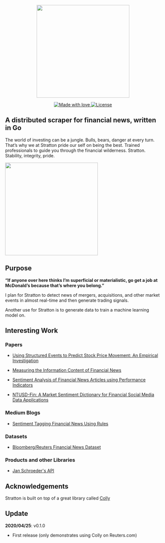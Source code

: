 <p align="center">
  <img src="https://www.logolynx.com/images/logolynx/0f/0f3cf67636936bc97a575a97ca09f094.png" width="300" />
</p>

<p align="center">
  <a href="#">
    <img src="https://img.shields.io/badge/made%20with-love-E760A4.svg" alt="Made with love">
  </a>
  <a href="https://opensource.org/licenses/GPL-3.0" target="_blank">
    <img src="https://img.shields.io/badge/License-GPLv3-blue.svg" alt="License">
  </a>
</p>

## A distributed scraper for financial news, written in Go

The world of investing can be a jungle. Bulls, bears, danger at every turn. That’s why we at Stratton pride our self on being the best. Trained professionals to guide you through the financial wilderness. Stratton. Stability, integrity, pride.

<p align="left">
  <img src="https://i.pinimg.com/564x/95/b6/11/95b611329e85d088c5052ddf5ff9b0d8.jpg" width="300" />
</p>

## Purpose

**“If anyone over here thinks I’m superficial or materialistic, go get a job at McDonald’s because that’s where you belong.”**

I plan for Stratton to detect news of mergers, acquisitions, and other market events in almost real-time and then generate trading signals. 

Another use for Stratton is to generate data to train a machine learning model on. 

## Interesting Work

### Papers
- [Using Structured Events to Predict Stock Price Movement: An Empirical Investigation](http://emnlp2014.org/papers/pdf/EMNLP2014148.pdf)

- [Measuring the Information Content of Financial News](https://pdfs.semanticscholar.org/a0a0/761cae0b12e74bdfd3361b7e74c0075828f3.pdf)
- [Sentiment Analysis of Financial News Articles using Performance Indicators](https://arxiv.org/pdf/1811.11008.pdf)
- [NTUSD-Fin: A Market Sentiment Dictionary for Financial Social Media Data
Applications](http://nlg.csie.ntu.edu.tw/~hhhuang/docs/fnp2018.pdf)

### Medium Blogs
- [Sentiment Tagging Financial News Using Rules](https://towardsdatascience.com/a-new-way-to-sentiment-tag-financial-news-9ac7681836a7)

### Datasets
- [Bloomberg/Reuters Financial News Dataset](https://github.com/OnnoKampman/financial-news-2)

### Products and other Libraries
- [Jan Schroeder's API](https://github.com/janlukasschroeder/realtime-newsapi)

## Acknowledgements

Stratton is built on top of a great library called [Colly](http://go-colly.org/)

## Update
**2020/04/25**: v0.1.0
  * First release (only demonstrates using Colly on Reuters.com)
